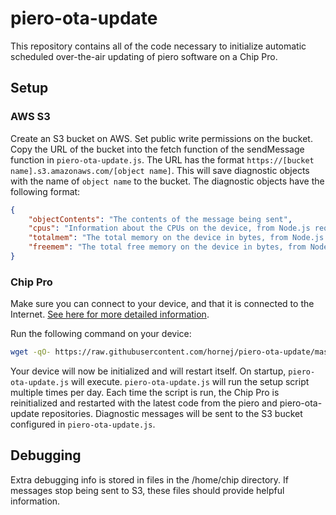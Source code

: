 # piero-ota-update

This repository contains all of the code necessary to initialize automatic scheduled over-the-air updating of piero software on a Chip Pro.

## Setup

### AWS S3

Create an S3 bucket on AWS. Set public write permissions on the bucket. Copy the URL of the bucket into the fetch function of the sendMessage function in `piero-ota-update.js`.
The URL has the format `https://[bucket name].s3.amazonaws.com/[object name]`. This will save diagnostic objects with the name of `object name` to the bucket.
The diagnostic objects have the following format:

```json
{
    "objectContents": "The contents of the message being sent",
    "cpus": "Information about the CPUs on the device, from Node.js require('os').cpus()",
    "totalmem": "The total memory on the device in bytes, from Node.js require('os').totalmem()",
    "freemem": "The total free memory on the device in bytes, from Node.js require('os').freemem()"
}
```

### Chip Pro

Make sure you can connect to your device, and that it is connected to the Internet. [See here for more detailed information](https://docs.getchip.com/chip_pro.html#connect-and-control).

Run the following command on your device:

```bash
wget -qO- https://raw.githubusercontent.com/hornej/piero-ota-update/master/piero-ota-update.sh | bash
```

Your device will now be initialized and will restart itself. On startup, `piero-ota-update.js` will execute.
`piero-ota-update.js` will run the setup script multiple times per day. Each time the script is run, the Chip Pro is reinitialized and restarted with the latest code from the piero and piero-ota-update repositories.
Diagnostic messages will be sent to the S3 bucket configured in `piero-ota-update.js`.

## Debugging

Extra debugging info is stored in files in the /home/chip directory. If messages stop being sent to S3, these files should provide helpful information.
